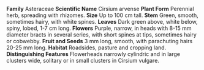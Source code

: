 **Family** Asteraceae **Scientific Name** Cirsium arvense **Plant Form** Perennial herb, spreading with rhizomes. **Size** Up to 100 cm tall. **Stem** Green, smooth, sometimes hairy, with white spines. **Leaves** Dark green above, white below, spiny, lobed, 1-7 cm long. **Flowers** Purple, narrow, in heads with 8-15 mm diameter bracts in several series, with short spines at tips, sometimes hairy or cobwebby. **Fruit and Seeds** 3 mm long, smooth, with parachuting hairs 20-25 mm long. **Habitat** Roadsides, pasture and cropping land. **Distinguishing Features** Flowerheads narrowly cylindric and in large clusters wide, solitary or in small clusters in Cirsium vulgare.